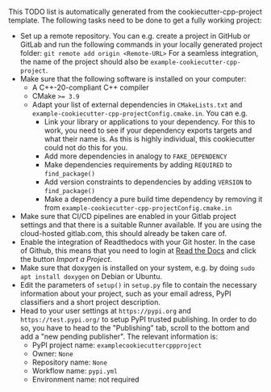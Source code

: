 This TODO list is automatically generated from the cookiecutter-cpp-project template.
The following tasks need to be done to get a fully working project:

* Set up a remote repository. You can e.g. create a project in GitHub or GitLab and run
  the following commands in your locally generated project folder: `git remote add origin <Remote-URL>`
  For a seamless integration, the name of the project should also be `example-cookiecutter-cpp-project`.
* Make sure that the following software is installed on your computer:
  * A C++-20-compliant C++ compiler
  * CMake `>= 3.9`
  * Adapt your list of external dependencies in `CMakeLists.txt` and `example-cookiecutter-cpp-projectConfig.cmake.in`.
    You can e.g.
    * Link your library or applications to your dependency. For this to work, you need
      to see if your dependency exports targets and what their name is. As this is highly
      individual, this cookiecutter could not do this for you.
    * Add more dependencies in analogy to `FAKE_DEPENDENCY`
    * Make dependencies requirements by adding `REQUIRED` to `find_package()`
    * Add version constraints to dependencies by adding `VERSION` to `find_package()`
    * Make a dependency a pure build time dependency by removing it from `example-cookiecutter-cpp-projectConfig.cmake.in`
* Make sure that CI/CD pipelines are enabled in your Gitlab project settings and that
  there is a suitable Runner available. If you are using the cloud-hosted gitlab.com,
  this should already be taken care of.
* Enable the integration of Readthedocs with your Git hoster. In the case of Github, this means
  that you need to login at [Read the Docs](https://readthedocs.org) and click the button
  *Import a Project*.
* Make sure that doxygen is installed on your system, e.g. by doing `sudo apt install doxygen`
  on Debian or Ubuntu.
* Edit the parameters of `setup()` in `setup.py` file to contain the necessary information
  about your project, such as your email adress, PyPI classifiers and a short project description.
* Head to your user settings at `https://pypi.org` and `https://test.pypi.org/` to setup PyPI trusted publishing.
  In order to do so, you have to head to the "Publishing" tab, scroll to the bottom
  and add a "new pending publisher". The relevant information is:
  * PyPI project name: `examplecookiecuttercppproject`
  * Owner: `None`
  * Repository name: `None`
  * Workflow name: `pypi.yml`
  * Environment name: not required